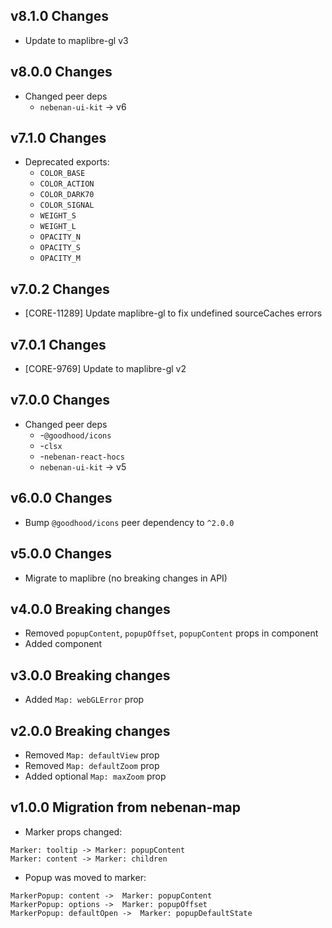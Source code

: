 ## v8.1.0 Changes
- Update to maplibre-gl v3

## v8.0.0 Changes
- Changed peer deps
  - `nebenan-ui-kit` -> v6

## v7.1.0 Changes
- Deprecated exports:
  - `COLOR_BASE`
  - `COLOR_ACTION`
  - `COLOR_DARK70`
  - `COLOR_SIGNAL`
  - `WEIGHT_S`
  - `WEIGHT_L`
  - `OPACITY_N`
  - `OPACITY_S`
  - `OPACITY_M`

## v7.0.2 Changes
- [CORE-11289] Update maplibre-gl to fix undefined sourceCaches errors

## v7.0.1 Changes
- [CORE-9769] Update to maplibre-gl v2

## v7.0.0 Changes
- Changed peer deps
  - -`@goodhood/icons`
  - -`clsx`
  - -`nebenan-react-hocs`
  - `nebenan-ui-kit` -> v5

## v6.0.0 Changes
- Bump `@goodhood/icons` peer dependency to `^2.0.0`

## v5.0.0 Changes
- Migrate to maplibre (no breaking changes in API)

## v4.0.0 Breaking changes
- Removed `popupContent`, `popupOffset`, `popupContent` props in <Marker /> component
- Added <Popup /> component

## v3.0.0 Breaking changes
- Added `Map: webGLError` prop

## v2.0.0 Breaking changes
- Removed `Map: defaultView` prop
- Removed `Map: defaultZoom` prop
- Added optional `Map: maxZoom` prop

## v1.0.0 Migration from nebenan-map
- Marker props changed:
```
Marker: tooltip -> Marker: popupContent
Marker: content -> Marker: children
```
- Popup was moved to marker:
```
MarkerPopup: content ->  Marker: popupContent
MarkerPopup: options ->  Marker: popupOffset
MarkerPopup: defaultOpen ->  Marker: popupDefaultState
```
